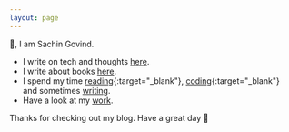 ```yaml
---
layout: page
---
```

👋, I am Sachin Govind.

- I write on tech and thoughts [here](/posts/).
- I write about books [here](/bookshelf/).
- I spend my time [reading](https://www.goodreads.com/user/show/44678772-sachin-govind){:target="_blank"}, [coding](https://github.com/sacgov){:target="_blank"} and sometimes [writing](/posts/).
- Have a look at my [work](/work/).

Thanks for checking out my blog. Have a great day 🤗
